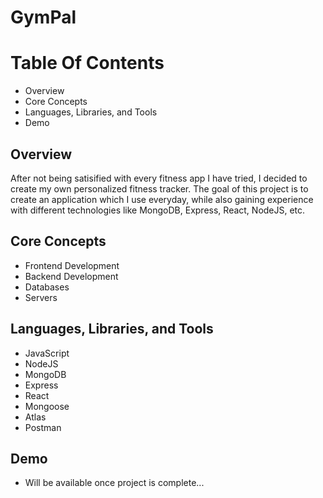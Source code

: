 # GymPal

# Table Of Contents
- Overview
- Core Concepts
- Languages, Libraries, and Tools
- Demo


## Overview

After not being satisified with every fitness app I have tried, I decided to create my own personalized fitness tracker. The goal of this project is to create an application which I use everyday, while also gaining experience with different technologies like MongoDB, Express, React, NodeJS, etc.

## Core Concepts

- Frontend Development
- Backend Development
- Databases
- Servers

## Languages, Libraries, and Tools

- JavaScript
- NodeJS
- MongoDB
- Express
- React
- Mongoose
- Atlas
- Postman

## Demo

- Will be available once project is complete...